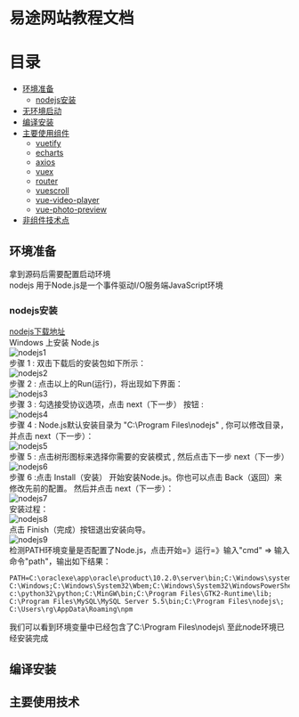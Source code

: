 易途网站教程文档
===


# 目录

* [环境准备](#环境准备)
	* [nodejs安装](#nodejs安装)
* [无环境启动](#无环境启动)
* [编译安装](#编译安装)
* [主要使用组件](#主要使用组件)
	* [vuetify](#vuetify)
	* [echarts](#echarts)
	* [axios](#axios)
	* [vuex](#vuex)
	* [router](#router)
	* [vuescroll](#vuescroll)
	* [vue-video-player](#vue-video-player)
	* [vue-photo-preview](#vue-photo-preview)
* [非组件技术点](#非组件技术点)
	
## 环境准备
拿到源码后需要配置启动环境<br>
nodejs 用于Node.js是一个事件驱动I/O服务端JavaScript环境<br>

### nodejs安装
[nodejs下载地址](http://nodejs.cn/download/)<br>
Windows 上安装 Node.js<br>
![nodejs1](./img/nodejs1.jpg)<br>
步骤 1 : 双击下载后的安装包如下所示：<br>
![nodejs2](./img/nodejs2.png)<br>
步骤 2 : 点击以上的Run(运行)，将出现如下界面：<br>
![nodejs3](./img/nodejs3.png)<br>
步骤 3 : 勾选接受协议选项，点击 next（下一步） 按钮 :<br>
![nodejs4](./img/nodejs4.png)<br>
步骤 4 : Node.js默认安装目录为 "C:\Program Files\nodejs\" , 你可以修改目录，并点击 next（下一步）：<br>
![nodejs5](./img/nodejs5.png)<br>
步骤 5 : 点击树形图标来选择你需要的安装模式 , 然后点击下一步 next（下一步）<br>
![nodejs6](./img/nodejs6.png)<br>
步骤 6 :点击 Install（安装） 开始安装Node.js。你也可以点击 Back（返回）来修改先前的配置。 然后并点击 next（下一步）：<br>
![nodejs7](./img/nodejs7.png)<br>
安装过程：<br>
![nodejs8](./img/nodejs8.png)<br>
点击 Finish（完成）按钮退出安装向导。<br>
![nodejs9](./img/nodejs9.png)<br>
检测PATH环境变量是否配置了Node.js，点击开始=》运行=》输入"cmd" => 输入命令"path"，输出如下结果：
```
PATH=C:\oraclexe\app\oracle\product\10.2.0\server\bin;C:\Windows\system32;
C:\Windows;C:\Windows\System32\Wbem;C:\Windows\System32\WindowsPowerShell\v1.0\;
c:\python32\python;C:\MinGW\bin;C:\Program Files\GTK2-Runtime\lib;
C:\Program Files\MySQL\MySQL Server 5.5\bin;C:\Program Files\nodejs\;
C:\Users\rg\AppData\Roaming\npm
```
我们可以看到环境变量中已经包含了C:\Program Files\nodejs\ 至此node环境已经安装完成
## 编译安装

## 主要使用技术
